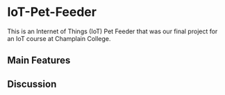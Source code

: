 # IoT-Pet-Feeder
This is an Internet of Things (IoT) Pet Feeder that was our final project for an IoT course at Champlain College.

## Main Features

## Discussion
